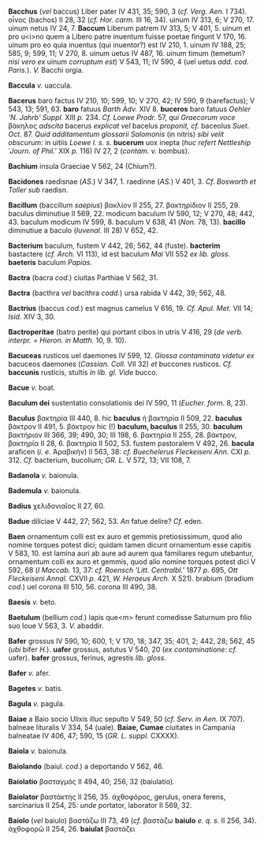 **Bacchus** (*vel* baccus) Liber pater IV 431, 35; 590, 3 (*cf. Verg.
Aen.* I 734). οἶνος (bachos) II 28, 32 (*cf. Hor. carm.* III 16, 34).
uinum IV 313, 6; V 270, 17. uinum netus IV 24, 7. **Baccum** Liberum
patrem IV 313, 5; V 401, 5. uinum et pro u\<i\>no quem a Libero patre
inuentum fuisse poetae fingunt V 170, 16. uinum pro eo quia inuentus
(qui inuentor?) est IV 210, 1. uinum IV 188, 25; 585, 9; 599, 11; V
270, 8. uinum uetus IV 487, 16. uinum timum (temetum? *nisi vero ex*
uinum *corruptum est*) V 543, 11; IV 590, 4 (uel uetus *add. cod.
Paris.*). *V.* Bacchi orgia.

**Baccula** *v.* uaccula.

**Bacerus** baro factus IV 210, 10; 599, 10; V 270, 42; IV 590, 9
(barefactus); V 543, 13; 591, 63. **baro** fatuus *Barth Adv.* XIV 8.
**buceros** baro fatuus *Oehler 'N. Jahrb' Suppl.* XIII *p.* 234. *Cf.
Loewe Prodr.* 57, *qui Graecorum voce* βάκηλος *adscita* bacerus
*explicat vel* bacelus *proponit, cf.* baceolus *Suet. Oct.* 87. *Quid
additamentum glossarii Salomonis* (in nitris) *sibi velit obscurum:* in
uitiis *Loewe l. s. s.* **bucerum** uox inepta (*huc refert Nettleship*
῾*Journ. of Phil.'* XIX *p.* 116) IV 27, 2 (*contam. v.* bombus).

**Bachium** insula Graeciae V 562, 24 (Chium?).

**Bacidones** raedisnae (*AS.*) V 347, 1. raedinne (*AS.*) V 401, 3.
*Cf. Bosworth et Toller sub* raedisn.

**Bacillum** (baccillum *saepius*) βακλίον II 255, 27. βακτηρίδιον II
255, 29. baculus diminutiue II 569, 22. modicum baculum IV 590, 12; V
270, 48; 442, 43. baculum modicum IV 599, 8. baculum V 638, 41 (*Non.*
78, 13). **bacillo** diminutiue a baculo (*Iuvenal.* III 28) V 652, 42.

**Bacterium** baculum, fustem V 442, 26; 562, 44 (fuste). **bacterim**
bastactere (*cf. Arch.* VI 113), id est baculum *Mai* VII 552 *ex lib.
gloss.* **baeteris** baculum *Papias.*

**Bactra** (bacra *cod.*) ciuitas Parthiae V 562, 31.

**Bactra** (bacthra *vel* bacithra *codd.*) ursa rabida V 442, 39; 562,
48.

**Bactrius** (baccus *cod.*) est magnus camelus V 616, 19. *Cf. Apul.
Met.* VII 14; *Isid.* XIV 3, 30.

**Bactroperitae** (batro perite) qui portant cibos in utris V 416, 29
(*de verb. interpr. = Hieron. in Matth.* 10, 9. 10).

**Bacuceas** rusticos uel daemones IV 599, 12. *Glossa contaminata
videtur ex* bacuceos daemones (*Cassian. Coll.* VII 32) *et* buccones
rusticos. *Cf.* **baccunis** rusticis, stultis *in lib. gl. Vide* bucco.

**Bacue** *v.* boat.

**Baculum dei** sustentatio consolationis dei IV 590, 11 (*Eucher.
form.* 8, 23).

**Baculus** βακτηρία III 440, 8. hic **baculus** ἡ βακτηρία II 509, 22.
**baculus** βάκτρον II 491, 5. βάκτρον hic (!) **baculum, baculus** II
255, 30. **baculum** βακτήριον III 366, 39; 490, 30; III 198, 6.
βακτηρία II 255, 28. βάκτρον, βακτηρία II 28, 6. βακτηρία II 502, 53.
fustem pastoralem V 492, 26. **bacula** araficen (*i. e.* Ἀραβικήν) II
563, 38: *cf. Buechelerus Fleckeiseni Ann.* CXI *p.* 312. *Cf.*
bacterium, bucolium; *GR. L.* V 572, 13; VII 108, 7.

**Badanola** *v.* baionula.

**Bademula** *v.* baionula.

**Badius** χελιδονιαῖος II 27, 60.

**Badue** diliciae V 442, 27; 562, 53. *An* fatue delire? *Cf.* eden.

**Baen** ornamentum colli est ex auro et gemmis pretiosissimum, quod
alio nomine torques potest dici; quidam tamen dicunt ornamentum esse
capitis V 583, 10. est lamina auri ab aure ad aurem qua familiares regum
utebantur, ornamentum colli ex auro et gemmis, quod alio nomine torques
potest dici V 592, 68 (*I Maccab.* 13, 37: *cf. Roensch 'Litt.
Centralbl.'* 1877 *p.* 695, *Ott Fleckeiseni Annal.* CXVII *p.* 421, *W.
Heraeus Arch.* X 521). brabium (bradium *cod.*) uel corona III 510, 56.
corona III 490, 38.

**Baesis** *v.* beto.

**Baetulum** (bellium *cod.*) lapis que\<m\> ferunt comedisse Saturnum
pro filio suo Ioue V 563, 3. *V.* abaddir.

**Bafer** grossus IV 590, 10; 600, 1; V 170, 18; 347, 35; 401, 2; 442,
28; 562, 45 (*ubi* bifer *H.*). **uafer** grossus, astutus V 540, 20
(*ex contaminatione: cf.* uafer). **bafer** grossus, ferinus, agrestis
*lib. gloss.*

**Bafer** *v.* afer.

**Bagetes** *v.* batis.

**Bagula** *v.* pagula.

**Baiae** a Baio socio Ulixis illuc sepulto V 549, 50 (*cf. Serv. in
Aen.* IX 707). balneae lituralis V 334, 54 (uale). **Baiae, Cumae**
ciuitates in Campania balneatae IV 406, 47; 590, 15 (*GR. L. suppl.*
CXXXX).

**Baiola** *v.* baionula.

**Baiolando** (baiul. *cod.*) a deportando V 562, 46.

**Baiolatio** βασταγμóς II 494, 40; 256, 32 (baiulatio).

**Baiolator** βαστάκτης II 256, 35. ἀχθοφόρος, gerulus, onera ferens,
sarcinarius II 254, 25: *unde* portator, laborator II 569, 32.

**Baiolo** (*vel* baiulo) βαστάζω III 73, 49 (*cf.* βαστάζω **baiulo**
*e. q. s.* II 256, 34). ἀχθοφορῶ II 254, 26. **baiulat** βαστάζει
